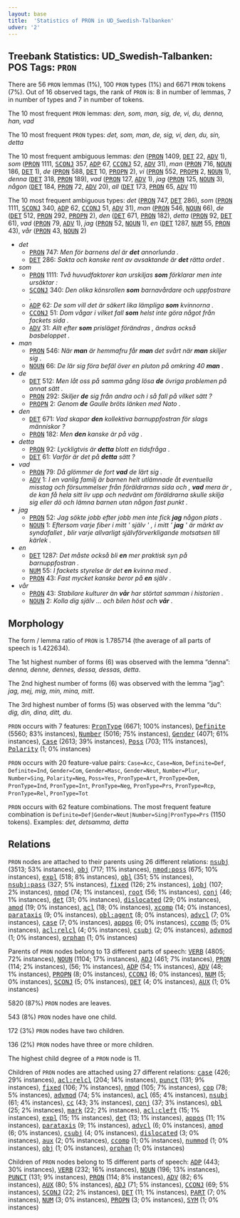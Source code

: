 ```yaml
---
layout: base
title:  'Statistics of PRON in UD_Swedish-Talbanken'
udver: '2'
---
```


## Treebank Statistics: UD_Swedish-Talbanken: POS Tags: `PRON`

There are 56 `PRON` lemmas (1%), 100 `PRON` types (1%) and 6671 `PRON` tokens (7%).
Out of 16 observed tags, the rank of `PRON` is: 8 in number of lemmas, 7 in number of types and 7 in number of tokens.

The 10 most frequent `PRON` lemmas: <em>den, som, man, sig, de, vi, du, denna, han, vad</em>

The 10 most frequent `PRON` types:  <em>det, som, man, de, sig, vi, den, du, sin, detta</em>

The 10 most frequent ambiguous lemmas: <em>den</em> (<tt><a href="sv_talbanken-pos-PRON.html">PRON</a></tt> 1409, <tt><a href="sv_talbanken-pos-DET.html">DET</a></tt> 22, <tt><a href="sv_talbanken-pos-ADV.html">ADV</a></tt> 1), <em>som</em> (<tt><a href="sv_talbanken-pos-PRON.html">PRON</a></tt> 1111, <tt><a href="sv_talbanken-pos-SCONJ.html">SCONJ</a></tt> 357, <tt><a href="sv_talbanken-pos-ADP.html">ADP</a></tt> 67, <tt><a href="sv_talbanken-pos-CCONJ.html">CCONJ</a></tt> 52, <tt><a href="sv_talbanken-pos-ADV.html">ADV</a></tt> 31), <em>man</em> (<tt><a href="sv_talbanken-pos-PRON.html">PRON</a></tt> 716, <tt><a href="sv_talbanken-pos-NOUN.html">NOUN</a></tt> 186, <tt><a href="sv_talbanken-pos-DET.html">DET</a></tt> 1), <em>de</em> (<tt><a href="sv_talbanken-pos-PRON.html">PRON</a></tt> 588, <tt><a href="sv_talbanken-pos-DET.html">DET</a></tt> 10, <tt><a href="sv_talbanken-pos-PROPN.html">PROPN</a></tt> 2), <em>vi</em> (<tt><a href="sv_talbanken-pos-PRON.html">PRON</a></tt> 552, <tt><a href="sv_talbanken-pos-PROPN.html">PROPN</a></tt> 2, <tt><a href="sv_talbanken-pos-NOUN.html">NOUN</a></tt> 1), <em>denna</em> (<tt><a href="sv_talbanken-pos-DET.html">DET</a></tt> 318, <tt><a href="sv_talbanken-pos-PRON.html">PRON</a></tt> 189), <em>vad</em> (<tt><a href="sv_talbanken-pos-PRON.html">PRON</a></tt> 127, <tt><a href="sv_talbanken-pos-ADV.html">ADV</a></tt> 1), <em>jag</em> (<tt><a href="sv_talbanken-pos-PRON.html">PRON</a></tt> 125, <tt><a href="sv_talbanken-pos-NOUN.html">NOUN</a></tt> 3), <em>någon</em> (<tt><a href="sv_talbanken-pos-DET.html">DET</a></tt> 184, <tt><a href="sv_talbanken-pos-PRON.html">PRON</a></tt> 72, <tt><a href="sv_talbanken-pos-ADV.html">ADV</a></tt> 20), <em>all</em> (<tt><a href="sv_talbanken-pos-DET.html">DET</a></tt> 173, <tt><a href="sv_talbanken-pos-PRON.html">PRON</a></tt> 65, <tt><a href="sv_talbanken-pos-ADV.html">ADV</a></tt> 11)

The 10 most frequent ambiguous types:  <em>det</em> (<tt><a href="sv_talbanken-pos-PRON.html">PRON</a></tt> 747, <tt><a href="sv_talbanken-pos-DET.html">DET</a></tt> 286), <em>som</em> (<tt><a href="sv_talbanken-pos-PRON.html">PRON</a></tt> 1111, <tt><a href="sv_talbanken-pos-SCONJ.html">SCONJ</a></tt> 340, <tt><a href="sv_talbanken-pos-ADP.html">ADP</a></tt> 62, <tt><a href="sv_talbanken-pos-CCONJ.html">CCONJ</a></tt> 51, <tt><a href="sv_talbanken-pos-ADV.html">ADV</a></tt> 31), <em>man</em> (<tt><a href="sv_talbanken-pos-PRON.html">PRON</a></tt> 546, <tt><a href="sv_talbanken-pos-NOUN.html">NOUN</a></tt> 66), <em>de</em> (<tt><a href="sv_talbanken-pos-DET.html">DET</a></tt> 512, <tt><a href="sv_talbanken-pos-PRON.html">PRON</a></tt> 292, <tt><a href="sv_talbanken-pos-PROPN.html">PROPN</a></tt> 2), <em>den</em> (<tt><a href="sv_talbanken-pos-DET.html">DET</a></tt> 671, <tt><a href="sv_talbanken-pos-PRON.html">PRON</a></tt> 182), <em>detta</em> (<tt><a href="sv_talbanken-pos-PRON.html">PRON</a></tt> 92, <tt><a href="sv_talbanken-pos-DET.html">DET</a></tt> 61), <em>vad</em> (<tt><a href="sv_talbanken-pos-PRON.html">PRON</a></tt> 79, <tt><a href="sv_talbanken-pos-ADV.html">ADV</a></tt> 1), <em>jag</em> (<tt><a href="sv_talbanken-pos-PRON.html">PRON</a></tt> 52, <tt><a href="sv_talbanken-pos-NOUN.html">NOUN</a></tt> 1), <em>en</em> (<tt><a href="sv_talbanken-pos-DET.html">DET</a></tt> 1287, <tt><a href="sv_talbanken-pos-NUM.html">NUM</a></tt> 55, <tt><a href="sv_talbanken-pos-PRON.html">PRON</a></tt> 43), <em>vår</em> (<tt><a href="sv_talbanken-pos-PRON.html">PRON</a></tt> 43, <tt><a href="sv_talbanken-pos-NOUN.html">NOUN</a></tt> 2)


* <em>det</em>
  * <tt><a href="sv_talbanken-pos-PRON.html">PRON</a></tt> 747: <em>Men för barnens del är <b>det</b> annorlunda .</em>
  * <tt><a href="sv_talbanken-pos-DET.html">DET</a></tt> 286: <em>Sakta och kanske rent av avsaktande är <b>det</b> rätta ordet .</em>
* <em>som</em>
  * <tt><a href="sv_talbanken-pos-PRON.html">PRON</a></tt> 1111: <em>Två huvudfaktorer kan urskiljas <b>som</b> förklarar men inte ursäktar :</em>
  * <tt><a href="sv_talbanken-pos-SCONJ.html">SCONJ</a></tt> 340: <em>Den olika könsrollen <b>som</b> barnavårdare och uppfostrare .</em>
  * <tt><a href="sv_talbanken-pos-ADP.html">ADP</a></tt> 62: <em>De som vill det är säkert lika lämpliga <b>som</b> kvinnorna .</em>
  * <tt><a href="sv_talbanken-pos-CCONJ.html">CCONJ</a></tt> 51: <em>Dom vågar i vilket fall <b>som</b> helst inte göra något från fackets sida .</em>
  * <tt><a href="sv_talbanken-pos-ADV.html">ADV</a></tt> 31: <em>Allt efter <b>som</b> prisläget förändras , ändras också basbeloppet .</em>
* <em>man</em>
  * <tt><a href="sv_talbanken-pos-PRON.html">PRON</a></tt> 546: <em>När <b>man</b> är hemmafru får <b>man</b> det svårt när <b>man</b> skiljer sig .</em>
  * <tt><a href="sv_talbanken-pos-NOUN.html">NOUN</a></tt> 66: <em>De lär sig föra befäl över en pluton på omkring 40 <b>man</b> .</em>
* <em>de</em>
  * <tt><a href="sv_talbanken-pos-DET.html">DET</a></tt> 512: <em>Men låt oss på samma gång lösa <b>de</b> övriga problemen på annat sätt .</em>
  * <tt><a href="sv_talbanken-pos-PRON.html">PRON</a></tt> 292: <em>Skiljer <b>de</b> sig från andra och i så fall på vilket sätt ?</em>
  * <tt><a href="sv_talbanken-pos-PROPN.html">PROPN</a></tt> 2: <em>Genom <b>de</b> Gaulle bröts länken med Nato .</em>
* <em>den</em>
  * <tt><a href="sv_talbanken-pos-DET.html">DET</a></tt> 671: <em>Vad skapar <b>den</b> kollektiva barnuppfostran för slags människor ?</em>
  * <tt><a href="sv_talbanken-pos-PRON.html">PRON</a></tt> 182: <em>Men <b>den</b> kanske är på väg .</em>
* <em>detta</em>
  * <tt><a href="sv_talbanken-pos-PRON.html">PRON</a></tt> 92: <em>Lyckligtvis är <b>detta</b> blott en tidsfråga .</em>
  * <tt><a href="sv_talbanken-pos-DET.html">DET</a></tt> 61: <em>Varför är det på <b>detta</b> sätt ?</em>
* <em>vad</em>
  * <tt><a href="sv_talbanken-pos-PRON.html">PRON</a></tt> 79: <em>Då glömmer de fort <b>vad</b> de lärt sig .</em>
  * <tt><a href="sv_talbanken-pos-ADV.html">ADV</a></tt> 1: <em>I en vanlig familj är barnen helt utlämnade åt eventuella misstag och försummelser från föräldrarnas sida och , <b>vad</b> mera är , de kan få hela sitt liv upp och nedvänt om föräldrarna skulle skilja sig eller dö och lämna barnen utan någon fast punkt .</em>
* <em>jag</em>
  * <tt><a href="sv_talbanken-pos-PRON.html">PRON</a></tt> 52: <em>Jag sökte jobb efter jobb men inte fick <b>jag</b> någon plats .</em>
  * <tt><a href="sv_talbanken-pos-NOUN.html">NOUN</a></tt> 1: <em>Eftersom varje fiber i mitt ' själv ' , i mitt ' <b>jag</b> ' är märkt av syndafallet , blir varje allvarligt självförverkligande motsatsen till kärlek .</em>
* <em>en</em>
  * <tt><a href="sv_talbanken-pos-DET.html">DET</a></tt> 1287: <em>Det måste också bli <b>en</b> mer praktisk syn på barnuppfostran .</em>
  * <tt><a href="sv_talbanken-pos-NUM.html">NUM</a></tt> 55: <em>I fackets styrelse är det <b>en</b> kvinna med .</em>
  * <tt><a href="sv_talbanken-pos-PRON.html">PRON</a></tt> 43: <em>Fast mycket kanske beror på <b>en</b> själv .</em>
* <em>vår</em>
  * <tt><a href="sv_talbanken-pos-PRON.html">PRON</a></tt> 43: <em>Stabilare kulturer än <b>vår</b> har störtat samman i historien .</em>
  * <tt><a href="sv_talbanken-pos-NOUN.html">NOUN</a></tt> 2: <em>Kolla dig själv ... och bilen höst och <b>vår</b> .</em>

## Morphology

The form / lemma ratio of `PRON` is 1.785714 (the average of all parts of speech is 1.422634).

The 1st highest number of forms (6) was observed with the lemma “denna”: <em>denna, denne, dennes, dessa, dessas, detta</em>.

The 2nd highest number of forms (6) was observed with the lemma “jag”: <em>jag, mej, mig, min, mina, mitt</em>.

The 3rd highest number of forms (5) was observed with the lemma “du”: <em>dig, din, dina, ditt, du</em>.

`PRON` occurs with 7 features: <tt><a href="sv_talbanken-feat-PronType.html">PronType</a></tt> (6671; 100% instances), <tt><a href="sv_talbanken-feat-Definite.html">Definite</a></tt> (5560; 83% instances), <tt><a href="sv_talbanken-feat-Number.html">Number</a></tt> (5016; 75% instances), <tt><a href="sv_talbanken-feat-Gender.html">Gender</a></tt> (4071; 61% instances), <tt><a href="sv_talbanken-feat-Case.html">Case</a></tt> (2613; 39% instances), <tt><a href="sv_talbanken-feat-Poss.html">Poss</a></tt> (703; 11% instances), <tt><a href="sv_talbanken-feat-Polarity.html">Polarity</a></tt> (1; 0% instances)

`PRON` occurs with 20 feature-value pairs: `Case=Acc`, `Case=Nom`, `Definite=Def`, `Definite=Ind`, `Gender=Com`, `Gender=Masc`, `Gender=Neut`, `Number=Plur`, `Number=Sing`, `Polarity=Neg`, `Poss=Yes`, `PronType=Art`, `PronType=Dem`, `PronType=Ind`, `PronType=Int`, `PronType=Neg`, `PronType=Prs`, `PronType=Rcp`, `PronType=Rel`, `PronType=Tot`

`PRON` occurs with 62 feature combinations.
The most frequent feature combination is `Definite=Def|Gender=Neut|Number=Sing|PronType=Prs` (1150 tokens).
Examples: <em>det, detsamma, detta</em>


## Relations

`PRON` nodes are attached to their parents using 26 different relations: <tt><a href="sv_talbanken-dep-nsubj.html">nsubj</a></tt> (3513; 53% instances), <tt><a href="sv_talbanken-dep-obj.html">obj</a></tt> (717; 11% instances), <tt><a href="sv_talbanken-dep-nmod-poss.html">nmod:poss</a></tt> (675; 10% instances), <tt><a href="sv_talbanken-dep-expl.html">expl</a></tt> (518; 8% instances), <tt><a href="sv_talbanken-dep-obl.html">obl</a></tt> (351; 5% instances), <tt><a href="sv_talbanken-dep-nsubj-pass.html">nsubj:pass</a></tt> (327; 5% instances), <tt><a href="sv_talbanken-dep-fixed.html">fixed</a></tt> (126; 2% instances), <tt><a href="sv_talbanken-dep-iobj.html">iobj</a></tt> (107; 2% instances), <tt><a href="sv_talbanken-dep-nmod.html">nmod</a></tt> (74; 1% instances), <tt><a href="sv_talbanken-dep-root.html">root</a></tt> (56; 1% instances), <tt><a href="sv_talbanken-dep-conj.html">conj</a></tt> (46; 1% instances), <tt><a href="sv_talbanken-dep-det.html">det</a></tt> (31; 0% instances), <tt><a href="sv_talbanken-dep-dislocated.html">dislocated</a></tt> (29; 0% instances), <tt><a href="sv_talbanken-dep-amod.html">amod</a></tt> (19; 0% instances), <tt><a href="sv_talbanken-dep-acl.html">acl</a></tt> (18; 0% instances), <tt><a href="sv_talbanken-dep-xcomp.html">xcomp</a></tt> (14; 0% instances), <tt><a href="sv_talbanken-dep-parataxis.html">parataxis</a></tt> (9; 0% instances), <tt><a href="sv_talbanken-dep-obl-agent.html">obl:agent</a></tt> (8; 0% instances), <tt><a href="sv_talbanken-dep-advcl.html">advcl</a></tt> (7; 0% instances), <tt><a href="sv_talbanken-dep-case.html">case</a></tt> (7; 0% instances), <tt><a href="sv_talbanken-dep-appos.html">appos</a></tt> (6; 0% instances), <tt><a href="sv_talbanken-dep-ccomp.html">ccomp</a></tt> (5; 0% instances), <tt><a href="sv_talbanken-dep-acl-relcl.html">acl:relcl</a></tt> (4; 0% instances), <tt><a href="sv_talbanken-dep-csubj.html">csubj</a></tt> (2; 0% instances), <tt><a href="sv_talbanken-dep-advmod.html">advmod</a></tt> (1; 0% instances), <tt><a href="sv_talbanken-dep-orphan.html">orphan</a></tt> (1; 0% instances)

Parents of `PRON` nodes belong to 13 different parts of speech: <tt><a href="sv_talbanken-pos-VERB.html">VERB</a></tt> (4805; 72% instances), <tt><a href="sv_talbanken-pos-NOUN.html">NOUN</a></tt> (1104; 17% instances), <tt><a href="sv_talbanken-pos-ADJ.html">ADJ</a></tt> (461; 7% instances), <tt><a href="sv_talbanken-pos-PRON.html">PRON</a></tt> (114; 2% instances),  (56; 1% instances), <tt><a href="sv_talbanken-pos-ADP.html">ADP</a></tt> (54; 1% instances), <tt><a href="sv_talbanken-pos-ADV.html">ADV</a></tt> (48; 1% instances), <tt><a href="sv_talbanken-pos-PROPN.html">PROPN</a></tt> (8; 0% instances), <tt><a href="sv_talbanken-pos-CCONJ.html">CCONJ</a></tt> (6; 0% instances), <tt><a href="sv_talbanken-pos-NUM.html">NUM</a></tt> (5; 0% instances), <tt><a href="sv_talbanken-pos-SCONJ.html">SCONJ</a></tt> (5; 0% instances), <tt><a href="sv_talbanken-pos-DET.html">DET</a></tt> (4; 0% instances), <tt><a href="sv_talbanken-pos-AUX.html">AUX</a></tt> (1; 0% instances)

5820 (87%) `PRON` nodes are leaves.

543 (8%) `PRON` nodes have one child.

172 (3%) `PRON` nodes have two children.

136 (2%) `PRON` nodes have three or more children.

The highest child degree of a `PRON` node is 11.

Children of `PRON` nodes are attached using 27 different relations: <tt><a href="sv_talbanken-dep-case.html">case</a></tt> (426; 29% instances), <tt><a href="sv_talbanken-dep-acl-relcl.html">acl:relcl</a></tt> (204; 14% instances), <tt><a href="sv_talbanken-dep-punct.html">punct</a></tt> (131; 9% instances), <tt><a href="sv_talbanken-dep-fixed.html">fixed</a></tt> (106; 7% instances), <tt><a href="sv_talbanken-dep-nmod.html">nmod</a></tt> (105; 7% instances), <tt><a href="sv_talbanken-dep-cop.html">cop</a></tt> (78; 5% instances), <tt><a href="sv_talbanken-dep-advmod.html">advmod</a></tt> (74; 5% instances), <tt><a href="sv_talbanken-dep-acl.html">acl</a></tt> (65; 4% instances), <tt><a href="sv_talbanken-dep-nsubj.html">nsubj</a></tt> (61; 4% instances), <tt><a href="sv_talbanken-dep-cc.html">cc</a></tt> (43; 3% instances), <tt><a href="sv_talbanken-dep-conj.html">conj</a></tt> (37; 3% instances), <tt><a href="sv_talbanken-dep-obl.html">obl</a></tt> (25; 2% instances), <tt><a href="sv_talbanken-dep-mark.html">mark</a></tt> (22; 2% instances), <tt><a href="sv_talbanken-dep-acl-cleft.html">acl:cleft</a></tt> (15; 1% instances), <tt><a href="sv_talbanken-dep-expl.html">expl</a></tt> (15; 1% instances), <tt><a href="sv_talbanken-dep-det.html">det</a></tt> (13; 1% instances), <tt><a href="sv_talbanken-dep-appos.html">appos</a></tt> (11; 1% instances), <tt><a href="sv_talbanken-dep-parataxis.html">parataxis</a></tt> (9; 1% instances), <tt><a href="sv_talbanken-dep-advcl.html">advcl</a></tt> (6; 0% instances), <tt><a href="sv_talbanken-dep-amod.html">amod</a></tt> (6; 0% instances), <tt><a href="sv_talbanken-dep-csubj.html">csubj</a></tt> (4; 0% instances), <tt><a href="sv_talbanken-dep-dislocated.html">dislocated</a></tt> (3; 0% instances), <tt><a href="sv_talbanken-dep-aux.html">aux</a></tt> (2; 0% instances), <tt><a href="sv_talbanken-dep-ccomp.html">ccomp</a></tt> (1; 0% instances), <tt><a href="sv_talbanken-dep-nummod.html">nummod</a></tt> (1; 0% instances), <tt><a href="sv_talbanken-dep-obj.html">obj</a></tt> (1; 0% instances), <tt><a href="sv_talbanken-dep-orphan.html">orphan</a></tt> (1; 0% instances)

Children of `PRON` nodes belong to 15 different parts of speech: <tt><a href="sv_talbanken-pos-ADP.html">ADP</a></tt> (443; 30% instances), <tt><a href="sv_talbanken-pos-VERB.html">VERB</a></tt> (232; 16% instances), <tt><a href="sv_talbanken-pos-NOUN.html">NOUN</a></tt> (196; 13% instances), <tt><a href="sv_talbanken-pos-PUNCT.html">PUNCT</a></tt> (131; 9% instances), <tt><a href="sv_talbanken-pos-PRON.html">PRON</a></tt> (114; 8% instances), <tt><a href="sv_talbanken-pos-ADV.html">ADV</a></tt> (82; 6% instances), <tt><a href="sv_talbanken-pos-AUX.html">AUX</a></tt> (80; 5% instances), <tt><a href="sv_talbanken-pos-ADJ.html">ADJ</a></tt> (71; 5% instances), <tt><a href="sv_talbanken-pos-CCONJ.html">CCONJ</a></tt> (69; 5% instances), <tt><a href="sv_talbanken-pos-SCONJ.html">SCONJ</a></tt> (22; 2% instances), <tt><a href="sv_talbanken-pos-DET.html">DET</a></tt> (11; 1% instances), <tt><a href="sv_talbanken-pos-PART.html">PART</a></tt> (7; 0% instances), <tt><a href="sv_talbanken-pos-NUM.html">NUM</a></tt> (3; 0% instances), <tt><a href="sv_talbanken-pos-PROPN.html">PROPN</a></tt> (3; 0% instances), <tt><a href="sv_talbanken-pos-SYM.html">SYM</a></tt> (1; 0% instances)

